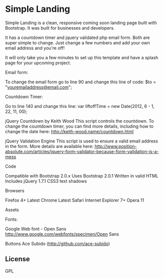 Simple Landing
=========

Simple Landing is a clean, responsive coming soon landing page built with Bootstrap. It was built for businesses and developers. 

It has a countdown timer and jquery validated php email form. Both are super simple to change. Just change a few numbers and add your own email address and you're off!

It will only take you a few minutes to set up this template and have a splash page for your upcoming project.

Email form:

To change the email form go to line 90 and change this line of code:
$to = "youremailaddress@email.com";

Countdown Timer:

Go to line 140 and change this line:
var liftoffTime = new Date(2012, 6 - 1, 22, 11, 00);

jQuery Countdown by Keith Wood
This script controls the countdown. To change the countdown timer, you can find more details, including how to change the date here: http://keith-wood.name/countdown.html

jQuery Validation Engine
This script is used to ensure a valid email address in the form.
More details are available here: http://www.position-absolute.com/articles/jquery-form-validator-because-form-validation-is-a-mess


Code

Compatible with Bootstrap 2.0.x
Uses Bootstrap 2.0.1
Written in valid HTML
Includes jQuery 1.7.1
CSS3 text shadows

Browsers

Firefox 4+
Latest Chrome
Latest Safari
Internet Explorer 7+
Opera 11

Assets

Fonts:

Google Web font - Open Sans
http://www.google.com/webfonts/specimen/Open Sans

Buttons
Ace Subido (http://github.com/ace-subido)

License
-

GPL